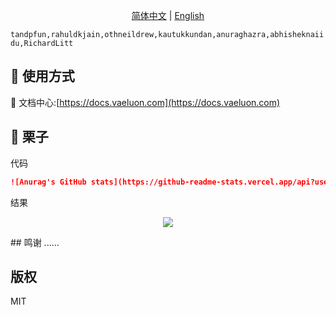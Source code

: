 <div align="center">
  
[简体中文](./README.md) | [English](./README_EN.md)

</div>

`tandpfun,rahuldkjain,othneildrew,kautukkundan,anuraghazra,abhisheknaiidu,RichardLitt`  


## 🚀 使用方式
🦄 文档中心:[https://docs.vaeluon.com](https://docs.vaeluon.com)
## 🌰 栗子
代码

```markdown
![Anurag's GitHub stats](https://github-readme-stats.vercel.app/api?username=lumivoider&show_icons=true&theme=radical)
```

结果  
<div align="center">
  
![](https://github-readme-stats.vercel.app/api?username=lumivoider&show_icons=true&theme=radical)

</div>
## 鸣谢  
......  

## 版权  
MIT
